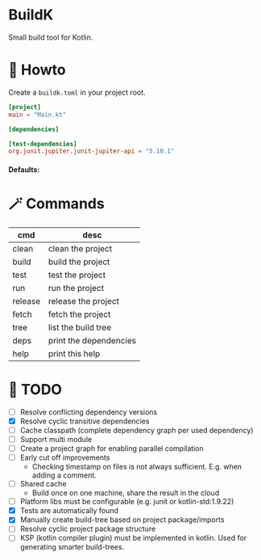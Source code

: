# BuildK
Small build tool for Kotlin.

# 📜 Howto
Create a `buildk.toml` in your project root.

```toml
[project]
main = "Main.kt"

[dependencies]

[test-dependencies]
org.junit.jupiter.junit-jupiter-api = "5.10.1"
```

#### Defaults:


# 🪄 Commands

| cmd | desc |
| --- | ---- |
| clean | clean the project |
| build | build the project |
| test | test the project |
| run | run the project |
| release | release the project |
| fetch | fetch the project |
| tree | list the build tree |
| deps | print the dependencies |
| help | print this help |

# 🚧 TODO
- [ ] Resolve conflicting dependency versions
- [x] Resolve cyclic transitive dependencies
- [ ] Cache classpath (complete dependency graph per used dependency)
- [ ] Support multi module
- [ ] Create a project graph for enabling parallel compilation
- [ ] Early cut off improvements
  * Checking timestamp on files is not always sufficient. E.g. when adding a comment.
- [ ] Shared cache 
  * Build once on one machine, share the result in the cloud
- [ ] Platform libs must be configurable (e.g. junit or kotlin-std:1.9.22)
- [x] Tests are automatically found
- [x] Manually create build-tree based on project package/imports
- [ ] Resolve cyclic project package structure
- [ ] KSP (kotlin compiler plugin) must be implemented in kotlin. Used for generating smarter build-trees.
